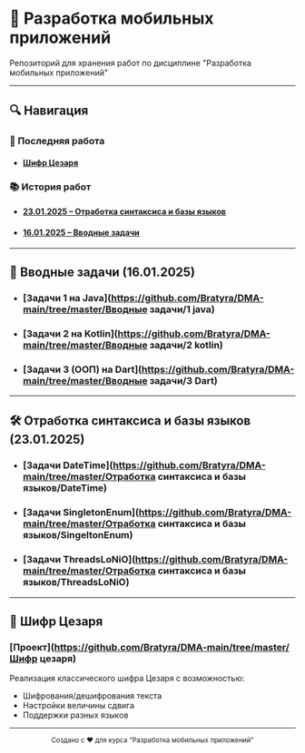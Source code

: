 # 📱 Разработка мобильных приложений

Репозиторий для хранения работ по дисциплине "Разработка мобильных приложений"

---

## 🔍 Навигация

### 🚀 Последняя работа
* #### [Шифр Цезаря](#шифр-цезаря-1)

### 📚 История работ
* #### [23.01.2025 – Отработка синтаксиса и базы языков](#отработка-синтаксиса-и-базы-языков)
* #### [16.01.2025 – Вводные задачи](#вводные-задачи)

---

## 📌 Вводные задачи (16.01.2025)

* ### [Задачи 1 на Java](https://github.com/Bratyra/DMA-main/tree/master/Вводные задачи/1 java)
* ### [Задачи 2 на Kotlin](https://github.com/Bratyra/DMA-main/tree/master/Вводные задачи/2 kotlin)
* ### [Задачи 3 (ООП) на Dart](https://github.com/Bratyra/DMA-main/tree/master/Вводные задачи/3 Dart)

---

## 🛠 Отработка синтаксиса и базы языков (23.01.2025)

* ### [Задачи DateTime](https://github.com/Bratyra/DMA-main/tree/master/Отработка синтаксиса и базы языков/DateTime)
* ### [Задачи SingletonEnum](https://github.com/Bratyra/DMA-main/tree/master/Отработка синтаксиса и базы языков/SingeltonEnum)
* ### [Задачи ThreadsLoNiO](https://github.com/Bratyra/DMA-main/tree/master/Отработка синтаксиса и базы языков/ThreadsLoNiO)

---

## 🔐 Шифр Цезаря

### [Проект](https://github.com/Bratyra/DMA-main/tree/master/Шифр цезаря)

Реализация классического шифра Цезаря с возможностью:
- Шифрования/дешифрования текста
- Настройки величины сдвига
- Поддержки разных языков

---

<div align="center">
  <sub>Создано с ❤️ для курса "Разработка мобильных приложений"</sub>
</div>
